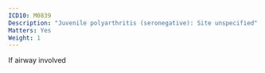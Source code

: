 ```yaml
---
ICD10: M0839
Description: "Juvenile polyarthritis (seronegative): Site unspecified"
Matters: Yes
Weight: 1
---
```

If airway involved
